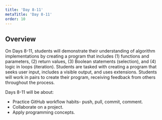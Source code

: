 ```yaml
---
title: 'Day 8-11'
metaTitle: 'Day 8-11'
order: 10
---
```


## Overview

On Days 8-11, students will demonstrate their understanding of algorithm implementations by creating a program that includes (1) functions and parameters, (2) return values, (3) Boolean statements (selection), and (4) logic in loops (iteration). Students are tasked with creating a program that seeks user input, includes a visible output, and uses extensions. Students will work in pairs to create their program, receiving feedback from others throughout the process.

Days 8-11 will be about:

* Practice GitHub workflow habits- push, pull, commit, comment.
* Collaborate on a project.
* Apply programming concepts.